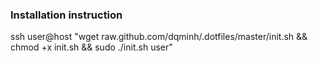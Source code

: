 ### Installation instruction

ssh user@host "wget raw.github.com/dqminh/.dotfiles/master/init.sh && chmod +x init.sh && sudo ./init.sh user"

